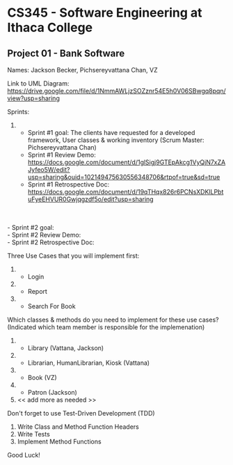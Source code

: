 # CS345 - Software Engineering at Ithaca College
## Project 01 - Bank Software

Names:
Jackson Becker, Pichsereyvattana Chan, VZ



Link to UML Diagram: https://drive.google.com/file/d/1NmmAWLjzSOZznr54E5h0V06SBwgq8pqn/view?usp=sharing

Sprints:
<br>
1. * Sprint #1 goal: The clients have requested for a developed framework, User classes & working inventory (Scrum Master: Pichsereyvattana Chan) <br>
   * Sprint #1 Review Demo: https://docs.google.com/document/d/1glSigj9GTEpAkcg1VyQjN7xZAJyfeo5W/edit?usp=sharing&ouid=102149475630556348706&rtpof=true&sd=true <br>
   * Sprint #1 Retrospective Doc: https://docs.google.com/document/d/19qTHqx826r6PCNsXDKlLPbtuFyeEHVUR0Gwjqgzdf5o/edit?usp=sharing <br>
<br>
<br>
- Sprint #2 goal:  <br>
- Sprint #2 Review Demo: <br>
- Sprint #2 Retrospective Doc: <br>

Three Use Cases that you will implement first:
1. - Login 
2. - Report
3. - Search For Book

Which classes & methods do you need to implement for these use cases?
(Indicated which team member is responsible for the implemenation)
1. - Library (Vattana, Jackson)
2. - Librarian, HumanLibrarian, Kiosk (Vattana)
3. - Book (VZ)
4. - Patron (Jackson)
5. << add more as needed >>

Don't forget to use Test-Driven Development (TDD)
1. Write Class and Method Function Headers
2. Write Tests
3. Implement Method Functions

Good Luck!

